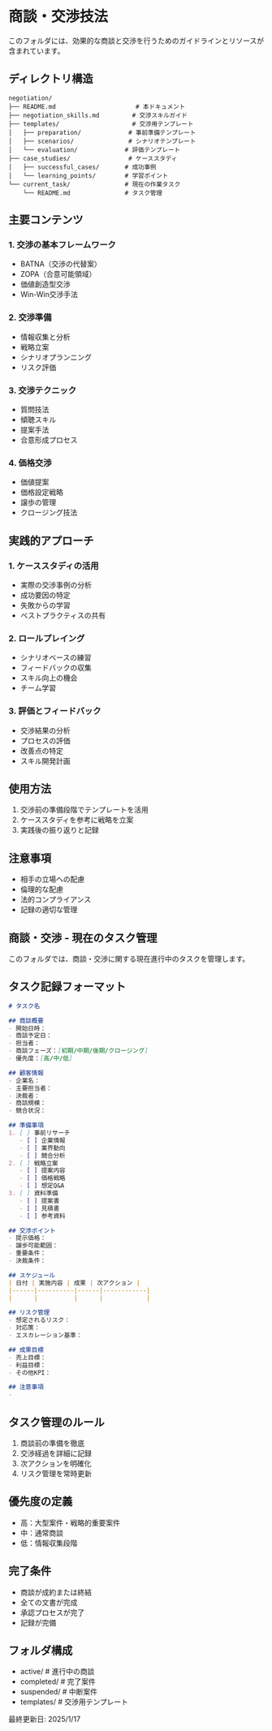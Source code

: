 # 商談・交渉技法

このフォルダには、効果的な商談と交渉を行うためのガイドラインとリソースが含まれています。

## ディレクトリ構造
```
negotiation/
├── README.md                      # 本ドキュメント
├── negotiation_skills.md         # 交渉スキルガイド
├── templates/                    # 交渉用テンプレート
│   ├── preparation/             # 事前準備テンプレート
│   ├── scenarios/               # シナリオテンプレート
│   └── evaluation/             # 評価テンプレート
├── case_studies/                # ケーススタディ
│   ├── successful_cases/       # 成功事例
│   └── learning_points/        # 学習ポイント
└── current_task/               # 現在の作業タスク
    └── README.md               # タスク管理
```

## 主要コンテンツ

### 1. 交渉の基本フレームワーク
- BATNA（交渉の代替案）
- ZOPA（合意可能領域）
- 価値創造型交渉
- Win-Win交渉手法

### 2. 交渉準備
- 情報収集と分析
- 戦略立案
- シナリオプランニング
- リスク評価

### 3. 交渉テクニック
- 質問技法
- 傾聴スキル
- 提案手法
- 合意形成プロセス

### 4. 価格交渉
- 価値提案
- 価格設定戦略
- 譲歩の管理
- クロージング技法

## 実践的アプローチ

### 1. ケーススタディの活用
- 実際の交渉事例の分析
- 成功要因の特定
- 失敗からの学習
- ベストプラクティスの共有

### 2. ロールプレイング
- シナリオベースの練習
- フィードバックの収集
- スキル向上の機会
- チーム学習

### 3. 評価とフィードバック
- 交渉結果の分析
- プロセスの評価
- 改善点の特定
- スキル開発計画

## 使用方法
1. 交渉前の準備段階でテンプレートを活用
2. ケーススタディを参考に戦略を立案
3. 実践後の振り返りと記録

## 注意事項
- 相手の立場への配慮
- 倫理的な配慮
- 法的コンプライアンス
- 記録の適切な管理

## 商談・交渉 - 現在のタスク管理

このフォルダでは、商談・交渉に関する現在進行中のタスクを管理します。

## タスク記録フォーマット
```markdown
# タスク名

## 商談概要
- 開始日時：
- 商談予定日：
- 担当者：
- 商談フェーズ：[初期/中期/後期/クロージング]
- 優先度：[高/中/低]

## 顧客情報
- 企業名：
- 主要担当者：
- 決裁者：
- 商談規模：
- 競合状況：

## 準備事項
1. [ ] 事前リサーチ
   - [ ] 企業情報
   - [ ] 業界動向
   - [ ] 競合分析
2. [ ] 戦略立案
   - [ ] 提案内容
   - [ ] 価格戦略
   - [ ] 想定Q&A
3. [ ] 資料準備
   - [ ] 提案書
   - [ ] 見積書
   - [ ] 参考資料

## 交渉ポイント
- 提示価格：
- 譲歩可能範囲：
- 重要条件：
- 決裁条件：

## スケジュール
| 日付 | 実施内容 | 成果 | 次アクション |
|------|----------|------|------------|
|      |          |      |            |

## リスク管理
- 想定されるリスク：
- 対応策：
- エスカレーション基準：

## 成果目標
- 売上目標：
- 利益目標：
- その他KPI：

## 注意事項
- 
```

## タスク管理のルール
1. 商談前の準備を徹底
2. 交渉経過を詳細に記録
3. 次アクションを明確化
4. リスク管理を常時更新

## 優先度の定義
- 高：大型案件・戦略的重要案件
- 中：通常商談
- 低：情報収集段階

## 完了条件
- 商談が成約または終結
- 全ての文書が完成
- 承認プロセスが完了
- 記録が完備

## フォルダ構成
- active/        # 進行中の商談
- completed/     # 完了案件
- suspended/     # 中断案件
- templates/     # 交渉用テンプレート

最終更新日: 2025/1/17